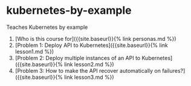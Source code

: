# kubernetes-by-example
Teaches Kubernetes by example

1. [Who is this course for]({{site.baseurl}}{% link personas.md %})
2. [Problem 1: Deploy API to Kubernetes]({{site.baseurl}}{% link lesson1.md %})
3. [Problem 2: Deploy multiple instances of an API to Kubernetes]({{site.baseurl}}{% link lesson2.md %})
4. [Problem 3: How to make the API recover automatically on failures?]({{site.baseurl}}{% link lesson3.md %})